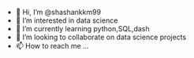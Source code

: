 - 👋 Hi, I’m @shashankkm99
- 👀 I’m interested in data science     
- 🌱 I’m currently learning python,SQL,dash
- 💞️ I’m looking to collaborate on data science projects
- 📫 How to reach me ...

<!---
shashankkm99/shashankkm99 is a ✨ special ✨ repository because its `README.md` (this file) appears on your GitHub profile.
You can click the Preview link to take a look at your changes.
--->
